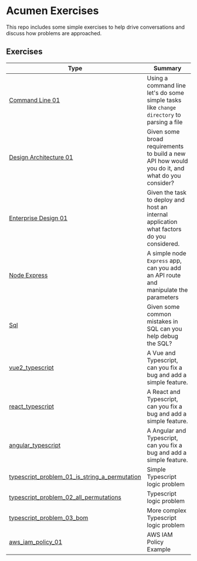 # Acumen Exercises

This repo includes some simple exercises to help drive conversations and discuss how problems are approached.

## Exercises

| Type                                                                                                        | Summary                                                                                         |
| ----------------------------------------------------------------------------------------------------------- | ----------------------------------------------------------------------------------------------- |
| [Command Line 01](./exercises/command_line_01/)                                                             | Using a command line let's do some simple tasks like `change directory` to parsing a file       |
| [Design Architecture 01](./exercises/design_architecture_01/)                                               | Given some broad requirements to build a new API how would you do it, and what do you consider? |
| [Enterprise Design 01](./exercises/enterprise_design_01/)                                                   | Given the task to deploy and host an internal application what factors do you considered.       |
| [Node Express](./exercises/node_express/)                                                                   | A simple node `Express` app, can you add an API route and manipulate the parameters             |
| [Sql](./exercises/sql/)                                                                                     | Given some common mistakes in SQL can you help debug the SQL?                                   |
| [vue2_typescript](./exercises/vue2_typescript/)                                                             | A Vue and Typescript, can you fix a bug and add a simple feature.                               |
| [react_typescript](./exercises/react_typescript/)                                                           | A React and Typescript, can you fix a bug and add a simple feature.                             |
| [angular_typescript](./exercises/angular_typescript/)                                                       | A Angular and Typescript, can you fix a bug and add a simple feature.                           |
| [typescript_problem_01_is_string_a_permutation](./exercises/typescript_problem_01_is_string_a_permutation/) | Simple Typescript logic problem                                                                 |
| [typescript_problem_02_all_permutations](./exercises/typescript_problem_02_all_permutations/)               | Typescript logic problem                                                                        |
| [typescript_problem_03_bom](./exercises/typescript_problem_03_bom/)                                         | More complex Typescript logic problem                                                           |
| [aws_iam_policy_01](./exercises/aws_iam_policy_01/)                                                         | AWS IAM Policy Example                                                                          |
